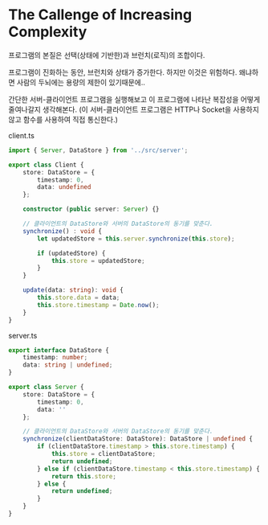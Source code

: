 # The Callenge of Increasing Complexity
프로그램의 본질은 선택(상태에 기반한)과 브런치(로직)의 조합이다.

프로그램이 진화하는 동안, 브런치와 상태가 증가한다. 하지만 이것은 위험하다. 왜냐하면 사람의 두뇌에는 용량의 제한이 있기때문에..

간단한 서버-클라이언트 프로그램을 실행해보고 이 프로그램에 나타난 복잡성을 어떻게 줄여나갈지 생각해본다. (이 서버-클라이언트 프로그램은 HTTP나 Socket을 사용하지 않고 함수를 사용하여 직접 통신한다.)


client.ts
```ts
import { Server, DataStore } from '../src/server';

export class Client {
    store: DataStore = {
        timestamp: 0,
        data: undefined
    };

    constructor (public server: Server) {}

    // 클라이언트의 DataStore와 서버의 DataStore의 동기를 맞춘다.
    synchronize() : void {
        let updatedStore = this.server.synchronize(this.store);

        if (updatedStore) {
            this.store = updatedStore;
        }
    }

    update(data: string): void {
        this.store.data = data;
        this.store.timestamp = Date.now();
    }
}
```

server.ts
```ts
export interface DataStore {
    timestamp: number;
    data: string | undefined;
}

export class Server {
    store: DataStore = {
        timestamp: 0,
        data: ''
    };

    // 클라이언트의 DataStore와 서버의 DataStore의 동기를 맞춘다.
    synchronize(clientDataStore: DataStore): DataStore | undefined {
        if (clientDataStore.timestamp > this.store.timestamp) {
            this.store = clientDataStore;
            return undefined;
        } else if (clientDataStore.timestamp < this.store.timestamp) {
            return this.store;
        } else {
            return undefined;
        }
    }
}
```
